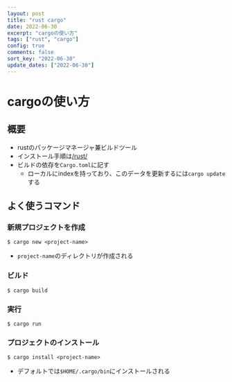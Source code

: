 ```yaml
---
layout: post
title: "rust cargo"
date: 2022-06-30
excerpt: "cargoの使い方"
tags: ["rust", "cargo"]
config: true
comments: false
sort_key: "2022-06-30"
update_dates: ["2022-06-30"]
---
```


# cargoの使い方

## 概要
 - rustのパッケージマネージャ兼ビルドツール
 - インストール手順は[/rust/](/rust/)
 - ビルドの依存を`Cargo.toml`に記す
   - ローカルにindexを持っており、このデータを更新するには`cargo update`する

## よく使うコマンド

### 新規プロジェクトを作成

```console
$ cargo new <project-name>
```
 - `project-name`のディレクトリが作成される

### ビルド

```console
$ cargo build
```

### 実行

```console
$ cargo run
```

### プロジェクトのインストール

```console
$ cargo install <project-name>
```
 - デフォルトでは`$HOME/.cargo/bin`にインストールされる
